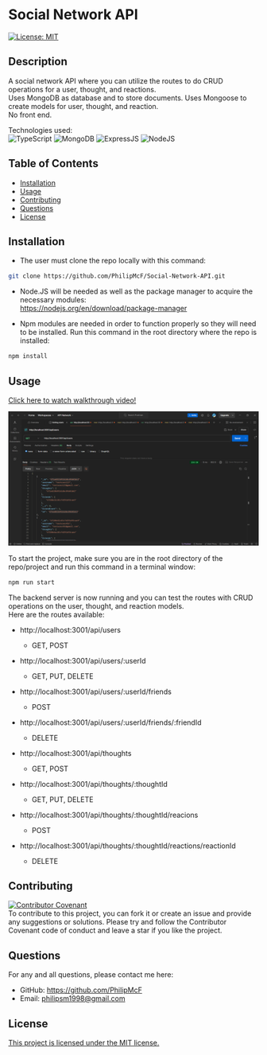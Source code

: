 # Social Network API
[![License: MIT](https://img.shields.io/badge/license-MIT-blue)](https://opensource.org/licenses/MIT)
## Description
A social network API where you can utilize the routes to do CRUD operations for a user, thought, and reactions. <br>
Uses MongoDB as database and to store documents. Uses Mongoose to create models for user, thought, and reaction.<br>
No front end. <br>

Technologies used:<br>
![TypeScript](https://img.shields.io/badge/TypeScript-007ACC?style=for-the-badge&logo=typescript&logoColor=white)
![MongoDB](https://img.shields.io/badge/MongoDB-4EA94B?style=for-the-badge&logo=mongodb&logoColor=white)
![ExpressJS](https://img.shields.io/badge/Express.js-404D59?style=for-the-badge)
![NodeJS](https://img.shields.io/badge/Node.js-43853D?style=for-the-badge&logo=node.js&logoColor=white)

## Table of Contents
- [Installation](#installation)
- [Usage](#usage)
- [Contributing](#contributing)
- [Questions](#questions)
- [License](#license)

## Installation

- The user must clone the repo locally with this command:
```bash
git clone https://github.com/PhilipMcF/Social-Network-API.git
```
- Node.JS will be needed as well as the package manager to acquire the necessary modules:<br>
https://nodejs.org/en/download/package-manager

- Npm modules are needed in order to function properly so they will need to be installed. Run this command in the root directory where the repo is installed:
```bash
npm install
```

## Usage

[Click here to watch walkthrough video!](https://drive.google.com/file/d/1dL1rr6ncrEXX_E22asbCAKS99H5x2jR-/view?usp=sharing)

[![Testing routes on Postman](./images/postmanRoutesTest.PNG)](https://drive.google.com/file/d/1dL1rr6ncrEXX_E22asbCAKS99H5x2jR-/view?usp=sharing)

To start the project, make sure you are in the root directory of the repo/project and run this command in a terminal window:
```bash
npm run start
```

The backend server is now running and you can test the routes with CRUD operations on the user, thought, and reaction models.<br>
Here are the routes available:
- http://localhost:3001/api/users
    - GET, POST
- http://localhost:3001/api/users/:userId
    - GET, PUT, DELETE
- http://localhost:3001/api/users/:userId/friends
    - POST
- http://localhost:3001/api/users/:userId/friends/:friendId
    - DELETE

- http://localhost:3001/api/thoughts
    - GET, POST
- http://localhost:3001/api/thoughts/:thoughtId
    - GET, PUT, DELETE
- http://localhost:3001/api/thoughts/:thoughtId/reacions
    - POST
- http://localhost:3001/api/thoughts/:thoughtId/reactions/reactionId
    - DELETE

## Contributing
[![Contributor Covenant](https://img.shields.io/badge/Contributor%20Covenant-2.1-4baaaa.svg)](https://www.contributor-covenant.org/version/2/1/code_of_conduct/)<br>
To contribute to this project, you can fork it or create an issue and provide any suggestions or solutions.
Please try and follow the Contributor Covenant code of conduct and leave a star if you like the project.

## Questions
For any and all questions, please contact me here:
- GitHub: https://github.com/PhilipMcF
- Email: philipsm1998@gmail.com

## License
[This project is licensed under the MIT license.](#https://opensource.org/license/mit)